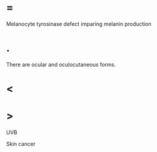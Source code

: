 # =

Melanocyte tyrosinase defect imparing melanin production

# .

There are ocular and oculocutaneous forms.

# <

# >

UVB

Skin cancer
